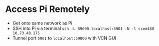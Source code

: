 # Access Pi Remotely
- Get onto same network as Pi
- SSH into Pi via terminal `ssh -L 59000:localhost:5901 -N -l csee480 10.73.48.175`
- Tunnel port `5901` to `localhost:59000` with VCN GUI
